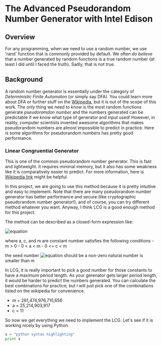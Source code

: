 # The Advanced Pseudorandom Number Generator with Intel Edison

## Overview
For any programming, when we need to use a random number, we use 'rand' function that is commonly provided by default. We often _do believe_ that a number generated by random functions is a true random number (at least I did until I faced the truth). Sadly, that is not true.

## Background
A random number generator is essentially under the category of _Deterministic Finite Automaton_ (or simply say DFA). You could learn more about DFA or further stuff on the [Wikipedia](https://en.wikipedia.org/wiki/Deterministic_finite_automaton), but it is out of the scope of this work. The only thing we need to know is the most random functions generate _pseudoramdon number_ and the numbers generated can be predictable if we know what type of generator and input used! However, in reality, computer scientists invented awesome algorithms that makes pseudorandom numbers are almost impossible to predict in practice. Here is some algorithms for pseudorandom numbers has pretty good performance.

### Linear Congruential Generator
This is one of the common pseudorandom number generator. This is fast and lightweight. It requires minimal memory, but it also has some weakness like it is comparatively easier to predict. For more information, here is [Wikipedia link](https://en.wikipedia.org/wiki/Linear_congruential_generator) might be helpful.

In this project, we are going to use this method because it is pretty intuitive and easy to implement.
Note that there are many pseudorandom number generator has better performance and secure (like cryptographic pseudorandom number generator!), and of course, you can try different method whatever you want. Anyway, I think LCG is a good enough method for this project.

The method can be described as a closed-form expression like:

![equation](https://latex.codecogs.com/gif.latex?\fn_cm&space;X_{n&plus;1}=(aX_n&plus;c)\mod{m})

where a, c, and m are constant number satisfies the following conditions
	- m > 0
	- 0 < a < m
	- 0 <= c < m

the seed number ![equation](https://latex.codecogs.com/gif.latex?\fn_phv&space;X_0) should be a non-zero natural number is smaller than m

In LCG, it is really important to pick a good number for those constants to have a maximum period length. As your gerenator gets larger period length, it would be harder to predict the numbers generated. You can calculate the best combinations for practice, but I will just pick one of the combinations listed on the wikipedia for convenience.
- m = 281,474,976,710,656
- a = 25,214,903,917
- c = 11

So now we get everything we need to implement the LCG. Let's see if it is working nicely by using Python.
```python
s = "python syntax highlighting"
print s
```
